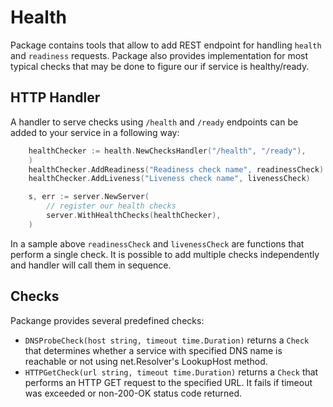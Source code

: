 # Health

Package contains tools that allow to add REST endpoint for handling `health` and `readiness` requests.
Package also provides implementation for most typical checks that may be done to figure our if service is healthy/ready.

## HTTP Handler

A handler to serve checks using `/health` and `/ready` endpoints can be added to your service in a following way: 

```go
	healthChecker := health.NewChecksHandler("/health", "/ready"),
	)
	healthChecker.AddReadiness("Readiness check name", readinessCheck)
	healthChecker.AddLiveness("Liveness check name", livenessCheck)

	s, err := server.NewServer(
		// register our health checks
		server.WithHealthChecks(healthChecker),
	)
```

In a sample above `readinessCheck` and `livenessCheck` are functions that perform a single check.
It is possible to add multiple checks independently and handler will call them in sequence.

## Checks

Packange provides several predefined checks:
 - `DNSProbeCheck(host string, timeout time.Duration)` returns a `Check` that determines whether a service with specified DNS name is reachable or not using net.Resolver's LookupHost method.
 - `HTTPGetCheck(url string, timeout time.Duration)` returns a `Check` that performs an HTTP GET request to the specified URL. It fails if timeout was exceeded or non-200-OK status code returned.
